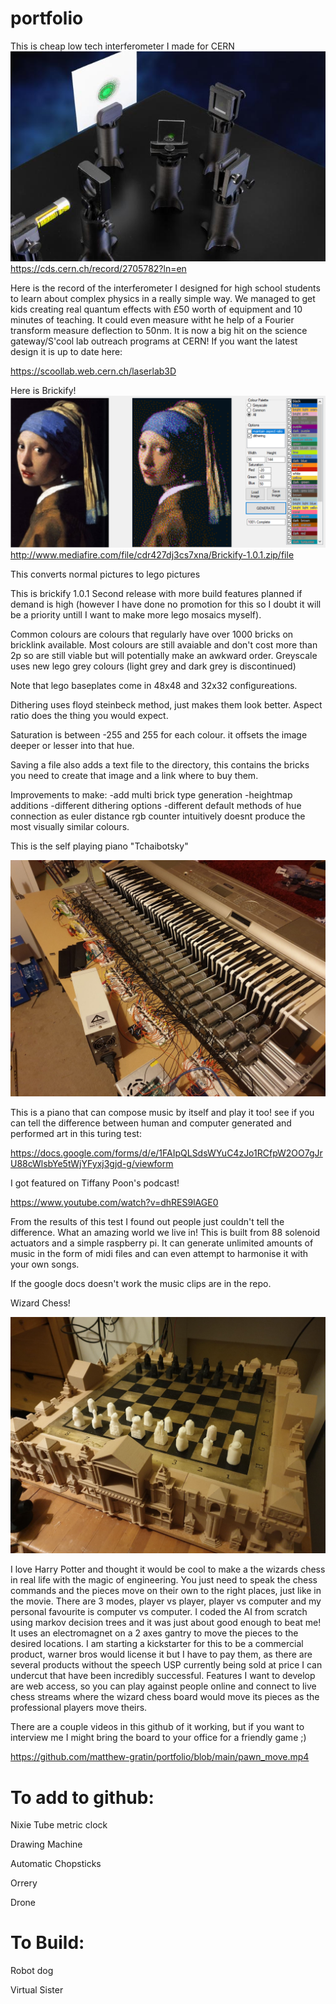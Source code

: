 # portfolio

This is cheap low tech interferometer I made for CERN
![alt text](https://github.com/matthew-gratin/portfolio/blob/main/interferometer.jpg)
https://cds.cern.ch/record/2705782?ln=en

Here is the record of the interferometer I designed for high school students to learn about complex physics in a really simple way. We managed to get kids creating real quantum effects with £50 worth of equipment and 10 minutes of teaching. It could even measure witht he help of a Fourier transform measure deflection to 50nm. It is now a big hit on the science gateway/S'cool lab outreach programs at CERN! If you want the latest design it is up to date here:

https://scoollab.web.cern.ch/laserlab3D


Here is Brickify!
![alt text](https://github.com/matthew-gratin/portfolio/blob/main/brickfy%20example.png)
http://www.mediafire.com/file/cdr427dj3cs7xna/Brickify-1.0.1.zip/file

This converts normal pictures to lego pictures

This is brickify 1.0.1 Second release with more build features planned if demand is high (however I have done no promotion for this so I doubt it will be a priority untill I want to make more lego mosaics myself).

Common colours are colours that regularly have over 1000 bricks on bricklink available. Most colours are still avaiable and don't cost more than 2p so are still viable but will potentially make an awkward order. Greyscale uses new lego grey colours (light grey and dark grey is discontinued)

Note that lego baseplates come in 48x48 and 32x32 configureations.

Dithering uses floyd steinbeck method, just makes them look better. Aspect ratio does the thing you would expect.

Saturation is between -255 and 255 for each colour. it offsets the image deeper or lesser into that hue.

Saving a file also adds a text file to the directory, this contains the bricks you need to create that image and a link where to buy them.

Improvements to make: -add multi brick type generation -heightmap additions -different dithering options -different default methods of hue connection as euler distance rgb counter intuitively doesnt produce the most visually similar colours.


This is the self playing piano "Tchaibotsky"

![alt text](https://github.com/matthew-gratin/portfolio/blob/main/piano.jpg)

This is a piano that can compose music by itself and play it too! see if you can tell the difference between human and computer generated and performed art in this turing test:

https://docs.google.com/forms/d/e/1FAIpQLSdsWYuC4zJo1RCfpW2OO7gJrU88cWlsbYe5tWjYFyxj3gjd-g/viewform

I got featured on Tiffany Poon's podcast!

https://www.youtube.com/watch?v=dhRES9lAGE0

From the results of this test I found out people just couldn't tell the difference. What an amazing world we live in!
This is built from 88 solenoid actuators and a simple raspberry pi. It can generate unlimited amounts of music in the form of midi files and can even attempt to harmonise it with your own songs. 

If the google docs doesn't work the music clips are in the repo.

Wizard Chess!

![alt text](https://github.com/matthew-gratin/portfolio/blob/main/chess%20image.jpg)

I love Harry Potter and thought it would be cool to make a the wizards chess in real life with the magic of engineering. You just need to speak the chess commands and the pieces move on their own to the right places, just like in the movie. There are 3 modes, player vs player, player vs computer and my personal favourite is computer vs computer. I coded the AI from scratch using markov decision trees and it was just about good enough to beat me!
It uses an electromagnet on a 2 axes gantry to move the pieces to the desired locations. I am starting a kickstarter for this to be a commercial product, warner bros would license it but I have to pay them, as there are several products without the speech USP currently being sold at price I can undercut that have been incredibly successful. Features I want to develop are web access, so you can play against people online and connect to live chess streams where the wizard chess board would move its pieces as the professional players move theirs.

There are a couple videos in this github of it working, but if you want to interview me I might bring the board to your office for a friendly game ;)

https://github.com/matthew-gratin/portfolio/blob/main/pawn_move.mp4

# To add to github:

Nixie Tube metric clock

Drawing Machine

Automatic Chopsticks

Orrery

Drone


# To Build:

Robot dog

Virtual Sister


